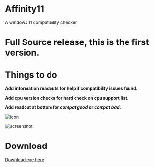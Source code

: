 # Affinity11
A windows 11 compatibility checker.

# Full Source release, this is the first version.

# Things to do
**Add information readouts for help if compatibility issues found.**

**Add cpu version checks for hard check on cpu support list.**

**Add readout at bottom for *compat good* or *compat bad*.**

![icon](https://i.imgur.com/uS1HhtV.png)

![screenshot](https://i.imgur.com/HT5LTYg.png)

# Download

[Download exe here](https://github.com/mag-nif-i-cent/Affinity11/raw/master/Affinity11.exe)
